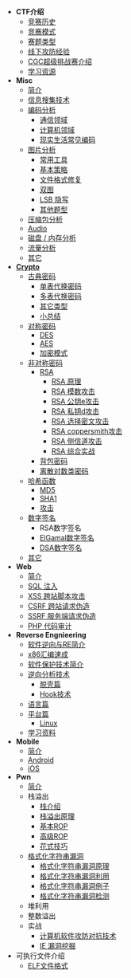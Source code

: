 - **CTF介绍**
  - [竞赛历史](/introduction/history)
  - [竞赛模式](/introduction/mode)
  - [赛题类型](/introduction/content)
  - [线下攻防经验](/introduction/experience)
  - [CGC超级挑战赛介绍](/introduction/cgc)
  - [学习资源](/introduction/resources)
- **Misc**
  - [简介](/misc/)
  - [信息搜集技术](/misc/recon)
  - [编码分析](/misc/encode/)
    - [通信领域](/misc/encode/communication)
    - [计算机领域](/misc/encode/computer)
    - [现实生活常见编码](/misc/encode/modern)
  - [图片分析](/misc/picture/)
    - [常用工具](/misc/picture/tools)
    - [基本策略](/misc/picture/strategy)
    - [文件格式修复](/misc/picture/repair)
    - [双图](/misc/picture/double_picture)
    - [LSB 隐写](/misc/picture/lsb)
    - [其他题型](/misc/picture/others)
  - [压缩包分析](/misc/archives)
  - [Audio](/misc/audio/Readme)
  - [磁盘 / 内存分析](/misc/disk_memory/)
  - [流量分析](/misc/cap)
  - [其它](/misc/others)
- [**Crypto**](/crypto/)
  - [古典密码](/crypto/classical/)
    - [单表代换密码](/crypto/classical/monoalphabetic)
    - [多表代换密码](/crypto/classical/polyalphabetic)
    - [其它类型](/crypto/classical/others)
    - [小总结](/crypto/classical/summary)
  - [对称密码](/crypto/symmetric/)
    - [DES](/crypto/symmetric/des)
    - [AES](/crypto/symmetric/aes)
    - [加密模式](/crypto/symmetric/block_cipher)
  - [非对称密码](/crypto/asymmetric/)
    - [RSA](/crypto/asymmetric/rsa/rsa_intro)
      - [RSA 原理](/crypto/asymmetric/rsa/rsa_theory)
      - [RSA 模数攻击](/crypto/asymmetric/rsa/rsa_module_attack)
      - [RSA 公钥e攻击](/crypto/asymmetric/rsa/rsa_e_attack)
      - [RSA 私钥d攻击](/crypto/asymmetric/rsa/rsa_d_attack)
      - [RSA 选择密文攻击](/crypto/asymmetric/rsa/rsa_chosen_cipher)
      - [RSA coppersmith攻击](/crypto/asymmetric/rsa/rsa_coppersmith_attack)
      - [RSA 侧信道攻击](/crypto/asymmetric/rsa/rsa_side_channel)
      - [RSA 综合实战](/crypto/asymmetric/rsa/rsa_complex)
    - [背包密码](/crypto/asymmetric/knapsack/readme)
    - [离散对数类密码](/crypto/asymmetric/discrete_log/readme)
  - [哈希函数](/crypto/hash/readme)
    - [MD5](/crypto/hash/md5)
    - [SHA1](/crypto/hash/sha1)
    - [攻击](/crypto/hash/attack)
  - [数字签名](/crypto/signature/readme)
    - RSA数字签名
    - [ElGamal数字签名](/crypto/signature/elgamal)
    - [DSA数字签名](/crypto/signature/dsa)
  - [其它](/crypto/others/others)
- **Web**
  - [简介](/web/)
  - [SQL 注入](/web/sqli)
  - [XSS 跨站脚本攻击](/web/xss)
  - [CSRF 跨站请求伪造](/web/csrf)
  - [SSRF 服务端请求伪造](/web/ssrf)
  - [PHP 代码审计](/web/php)
- **Reverse Engnieering**
  - [软件逆向与RE简介](/reverse/introduction)
  - [x86汇编速成](/reverse/x86assembly)
  - [软件保护技术简介](/reverse/protection)
  - [逆向分析技术](/reverse/analysis/)
    - [脱壳篇](/reverse/analysis/unpack)
    - [Hook技术](/reverse/analysis/hook)
  - [语言篇](/reverse/language/)
  - [平台篇](/reverse/platform/)
    - [Linux](/reverse/platform/linux)
  - [学习资料](/reverse/resourses)
- **Mobile**
  - [简介](/mobile/)
  - [Android](/mobile/android)
  - [iOS](/mobile/ios)
- **Pwn**
  - [简介](/pwn/xman_pwn)
  - 栈溢出
    - [栈介绍](/pwn/stackoverflow/stack_intro)
    - [栈溢出原理](/pwn/stackoverflow/stackoverflow_basic)
    - [基本ROP](/pwn/stackoverflow/basic_rop)
    - [高级ROP](/pwn/stackoverflow/advanced_rop)
    - [花式技巧](/pwn/stackoverflow/others)
  - [格式化字符串漏洞](/pwn/fmtstr/)
    - [格式化字符串漏洞原理](/pwn/fmtstr/fmtstr_intro)
    - [格式化字符串漏洞利用](/pwn/fmtstr/fmtstr_exploit)
    - [格式化字符串漏洞例子](/pwn/fmtstr/fmtstr_example)
    - [格式化字符串漏洞检测](/pwn/fmtstr/fmtstr_detect)
  - 堆利用
  - 整数溢出
  - 实战
    - [计算机软件攻防对抗技术](/pwn/windows)
    - [IE 漏洞挖掘](/pwn/ie)
- 可执行文件介绍
  - [ELF文件格式](/executable/ELF/ELF)

